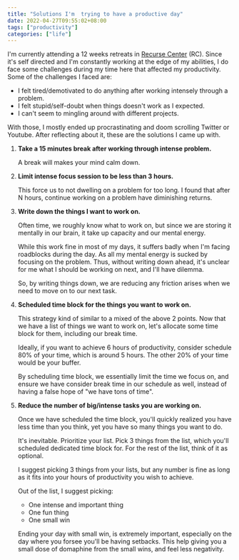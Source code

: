 ```yaml
---
title: "Solutions I'm  trying to have a productive day"
date: 2022-04-27T09:55:02+08:00
tags: ["productivity"]
categories: ["life"]
---
```


I'm currently attending a 12 weeks retreats in [Recurse
Center](https://www.recurse.com/) (RC). Since it's self directed and I'm
constantly working at the edge of my abilities, I do face some challenges
during my time here that affected my productivity. Some of the challenges I
faced are:

- I felt tired/demotivated to do anything after working intensely through a problem.
- I felt stupid/self-doubt when things doesn't work as I expected.
- I can't seem to mingling around with different projects.

With those, I mostly ended up procrastinating and doom scrolling Twitter
or Youtube. After reflecting about it, these are the solutions I came up with.

1. **Take a 15 minutes break after working through intense problem.**

    A break will makes your mind calm down.

2. **Limit intense focus session to be less than 3 hours.**

    This force us to not dwelling on a problem for too long.  I found that after N hours,
    continue working on a problem have diminishing returns.

3. **Write down the things I want to work on.**

    Often time, we roughly know what to work on, but since we are storing it
    mentally in our brain, it take up capacity and our mental energy.

    While this work fine in most of my days, it suffers badly when I'm facing
    roadblocks during the day. As all my mental energy is sucked by focusing on
    the problem. Thus, without writing down ahead, it's unclear for
    me what I should be working on next, and I'll have dilemma.

    So, by writing things down, we are reducing any friction arises when we
    need to move on to our next task.

4. **Scheduled time block for the things you want to work on.**

    This strategy kind of similar to a mixed of the above 2 points. Now that we
    have a list of things  we want to work on, let's allocate some time block for
    them, including our break time.

    Ideally, if you want to achieve 6 hours of productivity, consider schedule 80%
    of your time, which is around 5 hours. The other 20% of your time would be
    your buffer.

    By scheduling time block, we essentially limit the time we focus on, and ensure
    we have consider break time in our schedule as well, instead of having a false
    hope of "we have tons of time".

5. **Reduce the number of big/intense tasks you are working on.**

    Once we have scheduled the time block, you'll quickly realized you have less
    time than you think, yet you have so many things you want to do.

    It's inevitable. Prioritize your list. Pick 3 things from the list, which
    you'll scheduled dedicated time block for. For the rest of the list, think
    of it as optional.

    I suggest picking 3 things from your lists, but any number is fine as long as
    it fits into your hours of productivity you wish to achieve.

    Out of the list, I suggest picking:

    - One intense and important thing
    - One fun thing
    - One small win

    Ending your day with small win, is extremely important, especially on the
    day where you forsee you'll be having setbacks. This help giving you a
    small dose of domaphine from the small wins, and feel less negativity.
